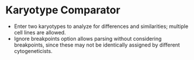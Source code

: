 # Karyotype Comparator

+ Enter two karyotypes to analyze for differences and similarities; multiple cell lines are allowed.
+ Ignore breakpoints option allows parsing without considering breakpoints, since these may not be identically assigned by different cytogeneticists.
